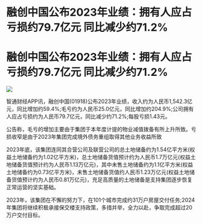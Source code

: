 # 融创中国公布2023年业绩：拥有人应占亏损约79.7亿元 同比减少约71.2%

# 融创中国公布2023年业绩：拥有人应占亏损约79.7亿元 同比减少约71.2%

![](https://inews.gtimg.com/news_bt/OCnJkiqY7gSn8LkPMhRKwbwIEmrU8uaFgFck4opStNsjsAA/1000)

智通财经APP讯，融创中国(01918)公布2023年业绩，收入约为人民币1,542.3亿元，同比增加约59.4%;毛亏约为人民币25.0亿元，同比增加约204.9%;公司拥有人应占亏损约为人民币79.7亿元，同比减少约71.2%;每股亏损1.43元。

公告称，毛亏的增加主要由于集团于本年度计提的物业减值拨备有所上升所致。亏损收窄是由于2023年集团完成境外债务重组取得其他业务收益所致

2023年底，该集团连同其合营公司及联营公司的总土地储备约为1.54亿平方米(权益土地储备约为1.02亿平方米)，总土地储备货值预计约为人民币1.7万亿元(权益土地储备货值预计约为人民币1.13万亿元)，其中未售土地储备约为1.1亿平方米(权益土地储备约为0.73亿平方米)，未售土地储备货值约人民币1.23万亿元(权益土地储备货值预计约为人民币0.81万亿元)，充足高质量的土地储备是支持集团逐步恢复正常运营的坚实基础。

2023年，该集团在不懈的努力下，在101个城市完成约31万户房屋交付任务;2024年集团将继续积极承接保交楼支持政策，多措并举，全力以赴，争取完成超过20万户交付目标。

